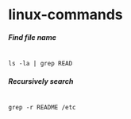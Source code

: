 # linux-commands


##### Find file name

```ls-la

ls -la | grep READ

```

##### Recursively search

```

grep -r README /etc

```